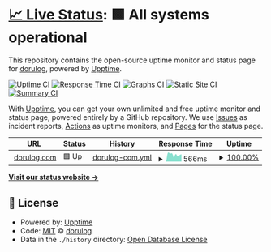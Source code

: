 # [📈 Live Status](https://dorulog.github.io/upptime2): <!--live status--> **🟩 All systems operational**

This repository contains the open-source uptime monitor and status page for [dorulog](https://dorulog.github.io/upptime2), powered by [Upptime](https://github.com/upptime/upptime).

[![Uptime CI](https://github.com/dorulog/upptime2/workflows/Uptime%20CI/badge.svg)](https://github.com/dorulog/upptime2/actions?query=workflow%3A%22Uptime+CI%22)
[![Response Time CI](https://github.com/dorulog/upptime2/workflows/Response%20Time%20CI/badge.svg)](https://github.com/dorulog/upptime2/actions?query=workflow%3A%22Response+Time+CI%22)
[![Graphs CI](https://github.com/dorulog/upptime2/workflows/Graphs%20CI/badge.svg)](https://github.com/dorulog/upptime2/actions?query=workflow%3A%22Graphs+CI%22)
[![Static Site CI](https://github.com/dorulog/upptime2/workflows/Static%20Site%20CI/badge.svg)](https://github.com/dorulog/upptime2/actions?query=workflow%3A%22Static+Site+CI%22)
[![Summary CI](https://github.com/dorulog/upptime2/workflows/Summary%20CI/badge.svg)](https://github.com/dorulog/upptime2/actions?query=workflow%3A%22Summary+CI%22)

With [Upptime](https://upptime.js.org), you can get your own unlimited and free uptime monitor and status page, powered entirely by a GitHub repository. We use [Issues](https://github.com/dorulog/upptime2/issues) as incident reports, [Actions](https://github.com/dorulog/upptime2/actions) as uptime monitors, and [Pages](https://dorulog.github.io/upptime2) for the status page.

<!--start: status pages-->
<!-- This summary is generated by Upptime (https://github.com/upptime/upptime) -->
<!-- Do not edit this manually, your changes will be overwritten -->
<!-- prettier-ignore -->
| URL | Status | History | Response Time | Uptime |
| --- | ------ | ------- | ------------- | ------ |
| <img alt="" src="https://icons.duckduckgo.com/ip3/dorulog.com.ico" height="13"> [dorulog.com](https://dorulog.com) | 🟩 Up | [dorulog-com.yml](https://github.com/dorulog/upptime2/commits/HEAD/history/dorulog-com.yml) | <details><summary><img alt="Response time graph" src="./graphs/dorulog-com/response-time-week.png" height="20"> 566ms</summary><br><a href="https://dorulog.github.io/upptime2/history/dorulog-com"><img alt="Response time 566" src="https://img.shields.io/endpoint?url=https%3A%2F%2Fraw.githubusercontent.com%2Fdorulog%2Fupptime2%2FHEAD%2Fapi%2Fdorulog-com%2Fresponse-time.json"></a><br><a href="https://dorulog.github.io/upptime2/history/dorulog-com"><img alt="24-hour response time 734" src="https://img.shields.io/endpoint?url=https%3A%2F%2Fraw.githubusercontent.com%2Fdorulog%2Fupptime2%2FHEAD%2Fapi%2Fdorulog-com%2Fresponse-time-day.json"></a><br><a href="https://dorulog.github.io/upptime2/history/dorulog-com"><img alt="7-day response time 566" src="https://img.shields.io/endpoint?url=https%3A%2F%2Fraw.githubusercontent.com%2Fdorulog%2Fupptime2%2FHEAD%2Fapi%2Fdorulog-com%2Fresponse-time-week.json"></a><br><a href="https://dorulog.github.io/upptime2/history/dorulog-com"><img alt="30-day response time 566" src="https://img.shields.io/endpoint?url=https%3A%2F%2Fraw.githubusercontent.com%2Fdorulog%2Fupptime2%2FHEAD%2Fapi%2Fdorulog-com%2Fresponse-time-month.json"></a><br><a href="https://dorulog.github.io/upptime2/history/dorulog-com"><img alt="1-year response time 566" src="https://img.shields.io/endpoint?url=https%3A%2F%2Fraw.githubusercontent.com%2Fdorulog%2Fupptime2%2FHEAD%2Fapi%2Fdorulog-com%2Fresponse-time-year.json"></a></details> | <details><summary><a href="https://dorulog.github.io/upptime2/history/dorulog-com">100.00%</a></summary><a href="https://dorulog.github.io/upptime2/history/dorulog-com"><img alt="All-time uptime 100.00%" src="https://img.shields.io/endpoint?url=https%3A%2F%2Fraw.githubusercontent.com%2Fdorulog%2Fupptime2%2FHEAD%2Fapi%2Fdorulog-com%2Fuptime.json"></a><br><a href="https://dorulog.github.io/upptime2/history/dorulog-com"><img alt="24-hour uptime 100.00%" src="https://img.shields.io/endpoint?url=https%3A%2F%2Fraw.githubusercontent.com%2Fdorulog%2Fupptime2%2FHEAD%2Fapi%2Fdorulog-com%2Fuptime-day.json"></a><br><a href="https://dorulog.github.io/upptime2/history/dorulog-com"><img alt="7-day uptime 100.00%" src="https://img.shields.io/endpoint?url=https%3A%2F%2Fraw.githubusercontent.com%2Fdorulog%2Fupptime2%2FHEAD%2Fapi%2Fdorulog-com%2Fuptime-week.json"></a><br><a href="https://dorulog.github.io/upptime2/history/dorulog-com"><img alt="30-day uptime 100.00%" src="https://img.shields.io/endpoint?url=https%3A%2F%2Fraw.githubusercontent.com%2Fdorulog%2Fupptime2%2FHEAD%2Fapi%2Fdorulog-com%2Fuptime-month.json"></a><br><a href="https://dorulog.github.io/upptime2/history/dorulog-com"><img alt="1-year uptime 100.00%" src="https://img.shields.io/endpoint?url=https%3A%2F%2Fraw.githubusercontent.com%2Fdorulog%2Fupptime2%2FHEAD%2Fapi%2Fdorulog-com%2Fuptime-year.json"></a></details>

<!--end: status pages-->

[**Visit our status website →**](https://dorulog.github.io/upptime2)

## 📄 License

- Powered by: [Upptime](https://github.com/upptime/upptime)
- Code: [MIT](./LICENSE) © [dorulog](https://dorulog.github.io/upptime2)
- Data in the `./history` directory: [Open Database License](https://opendatacommons.org/licenses/odbl/1-0/)
